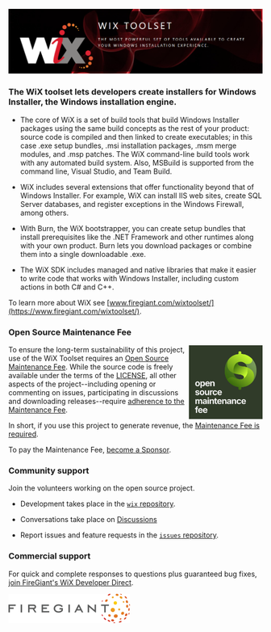 ![The WiX Toolset Logo](https://github.com/wixtoolset/.github/blob/master/profile/images/readme-header.png)

### The WiX toolset lets developers create installers for Windows Installer, the Windows installation engine.

* The core of WiX is a set of build tools that build Windows Installer packages using the same build concepts as the rest of your product: source code is compiled and then linked to create executables; in this case .exe setup bundles, .msi installation packages, .msm merge modules, and .msp patches. The WiX command-line build tools work with any automated build system. Also, MSBuild is supported from the command line, Visual Studio, and Team Build.

* WiX includes several extensions that offer functionality beyond that of Windows Installer. For example, WiX can install IIS web sites, create SQL Server databases, and register exceptions in the Windows Firewall, among others.

* With Burn, the WiX bootstrapper, you can create setup bundles that install prerequisites like the .NET Framework and other runtimes along with your own product. Burn lets you download packages or combine them into a single downloadable .exe.

* The WiX SDK includes managed and native libraries that make it easier to write code that works with Windows Installer, including custom actions in both C# and C++.

To learn more about WiX see [www.firegiant.com/wixtoolset/](https://www.firegiant.com/wixtoolset/).


### Open Source Maintenance Fee

<a href="https://opensourcemaintenancefee.org/"><img src='https://github.com/wixtoolset/.github/blob/master/profile/images/osmf-logo-square-dark.png' height='146' align='right' /></a>

To ensure the long-term sustainability of this project, use of the WiX Toolset requires an [Open Source Maintenance Fee](https://opensourcemaintenancefee.org). While the source code is freely available under the terms of the [LICENSE](https://github.com/wixtoolset/wix/blob/main/LICENSE.TXT), all other aspects of the project--including opening or commenting on issues, participating in discussions and downloading releases--require [adherence to the Maintenance Fee](https://github.com/wixtoolset/wix/blob/main/OSMFEULA.txt).

In short, if you use this project to generate revenue, the [Maintenance Fee is required](./OSMFEULA.txt).

To pay the Maintenance Fee, [become a Sponsor](https://github.com/sponsors/wixtoolset).


### Community support

Join the volunteers working on the open source project.

* Development takes place in the [`wix` repository](https://github.com/wixtoolset/wix).

* Conversations take place on [Discussions](https://github.com/orgs/wixtoolset/discussions)

* Report issues and feature requests in the [`issues` repository](https://github.com/wixtoolset/issues/issues).


### Commercial support

For quick and complete responses to questions plus guaranteed bug fixes, [join FireGiant's WiX Developer Direct](https://www.firegiant.com/wix-developer-direct/).

[![The FireGiant Logo](https://github.com/wixtoolset/.github/blob/master/profile/images/firegiant.png)](https://www.firegiant.com)
